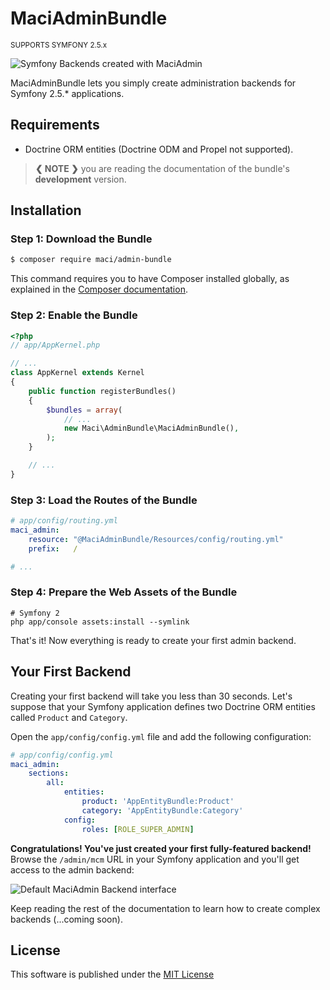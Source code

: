 
MaciAdminBundle
===============

<sup>SUPPORTS SYMFONY 2.5.x</sup>

<img src="https://github.com/maci1011/MaciAdminBundle/raw/master/Resources/doc/images/maciadmin-promo.png" alt="Symfony Backends created with MaciAdmin" />

MaciAdminBundle lets you simply create administration backends for Symfony 2.5.* applications.

**Requirements**
----------------

  * Doctrine ORM entities (Doctrine ODM and Propel not supported).

> **❮ NOTE ❯** you are reading the documentation of the bundle's **development** version.

Installation
------------

### Step 1: Download the Bundle

```bash
$ composer require maci/admin-bundle
```

This command requires you to have Composer installed globally, as explained
in the [Composer documentation](https://getcomposer.org/doc/00-intro.md).

### Step 2: Enable the Bundle

```php
<?php
// app/AppKernel.php

// ...
class AppKernel extends Kernel
{
    public function registerBundles()
    {
        $bundles = array(
            // ...
            new Maci\AdminBundle\MaciAdminBundle(),
        );
    }

    // ...
}
```

### Step 3: Load the Routes of the Bundle

```yaml
# app/config/routing.yml
maci_admin:
    resource: "@MaciAdminBundle/Resources/config/routing.yml"
    prefix:   /

# ...
```

### Step 4: Prepare the Web Assets of the Bundle

```cli
# Symfony 2
php app/console assets:install --symlink
```

That's it! Now everything is ready to create your first admin backend.

Your First Backend
------------------

Creating your first backend will take you less than 30 seconds. Let's suppose
that your Symfony application defines two Doctrine ORM entities called
`Product` and `Category`.

Open the `app/config/config.yml` file and add the following configuration:

```yaml
# app/config/config.yml
maci_admin:
    sections:
        all:
            entities:
                product: 'AppEntityBundle:Product'
                category: 'AppEntityBundle:Category'
            config:
                roles: [ROLE_SUPER_ADMIN]
```

**Congratulations! You've just created your first fully-featured backend!**
Browse the `/admin/mcm` URL in your Symfony application and you'll get access to
the admin backend:

![Default MaciAdmin Backend interface](https://github.com/maci1011/MaciAdminBundle/raw/master/Resources/doc/images/maciadmin-promo.png)

Keep reading the rest of the documentation to learn how to create complex backends (...coming soon).


License
-------

This software is published under the [MIT License](LICENSE.md)
